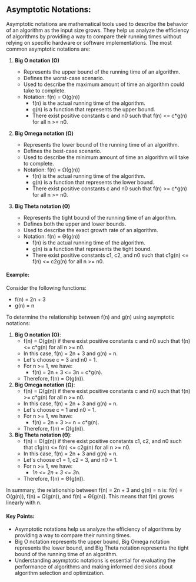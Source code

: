 ## Asymptotic Notations:
Asymptotic notations are mathematical tools used to describe the behavior of an algorithm as the input size grows. They help us analyze the efficiency of algorithms by providing a way to compare their running times without relying on specific hardware or software implementations. The most common asymptotic notations are:

1. **Big O notation (O)**
    - Represents the upper bound of the running time of an algorithm.
    - Defines the worst-case scenario.
    - Used to describe the maximum amount of time an algorithm could take to complete.
    - Notation: f(n) = O(g(n))
        - f(n) is the actual running time of the algorithm.
        - g(n) is a function that represents the upper bound.
        - There exist positive constants c and n0 such that f(n) <= c*g(n) for all n >= n0.

2. **Big Omega notation (Ω)**
    - Represents the lower bound of the running time of an algorithm.
    - Defines the best-case scenario.
    - Used to describe the minimum amount of time an algorithm will take to complete.
    - Notation: f(n) = Ω(g(n))
        - f(n) is the actual running time of the algorithm.
        - g(n) is a function that represents the lower bound.
        - There exist positive constants c and n0 such that f(n) >= c*g(n) for all n >= n0.

3. **Big Theta notation (Θ)**
    - Represents the tight bound of the running time of an algorithm.
    - Defines both the upper and lower bounds.
    - Used to describe the exact growth rate of an algorithm.
    - Notation: f(n) = Θ(g(n))
        - f(n) is the actual running time of the algorithm.
        - g(n) is a function that represents the tight bound.
        - There exist positive constants c1, c2, and n0 such that c1g(n) <= f(n) <= c2g(n) for all n >= n0.


#### Example:
Consider the following functions:
- f(n) = 2n + 3
- g(n) = n

To determine the relationship between f(n) and g(n) using asymptotic notations:
1. **Big O notation (O)**:
    - f(n) = O(g(n)) if there exist positive constants c and n0 such that f(n) <= c*g(n) for all n >= n0.
    - In this case, f(n) = 2n + 3 and g(n) = n.
    - Let's choose c = 3 and n0 = 1.
    - For n >= 1, we have:
        - f(n) = 2n + 3 <= 3n = c*g(n).
    - Therefore, f(n) = O(g(n)).
2. **Big Omega notation (Ω)**:
    - f(n) = Ω(g(n)) if there exist positive constants c and n0 such that f(n) >= c*g(n) for all n >= n0.
    - In this case, f(n) = 2n + 3 and g(n) = n.
    - Let's choose c = 1 and n0 = 1.
    - For n >= 1, we have:
        - f(n) = 2n + 3 >= n = c*g(n).
    - Therefore, f(n) = Ω(g(n)).
3. **Big Theta notation (Θ)**:
    - f(n) = Θ(g(n)) if there exist positive constants c1, c2, and n0 such that c1g(n) <= f(n) <= c2g(n) for all n >= n0.
    - In this case, f(n) = 2n + 3 and g(n) = n.
    - Let's choose c1 = 1, c2 = 3, and n0 = 1.
    - For n >= 1, we have:
        - 1*n <= 2n + 3 <= 3*n.
    - Therefore, f(n) = Θ(g(n)).

In summary, the relationship between f(n) = 2n + 3 and g(n) = n is: f(n) = O(g(n)), f(n) = Ω(g(n)), and f(n) = Θ(g(n)). This means that f(n) grows linearly with n.

#### Key Points:
- Asymptotic notations help us analyze the efficiency of algorithms by providing a way to compare their running times.
- Big O notation represents the upper bound, Big Omega notation represents the lower bound, and Big Theta notation represents the tight bound of the running time of an algorithm.
- Understanding asymptotic notations is essential for evaluating the performance of algorithms and making informed decisions about algorithm selection and optimization.
